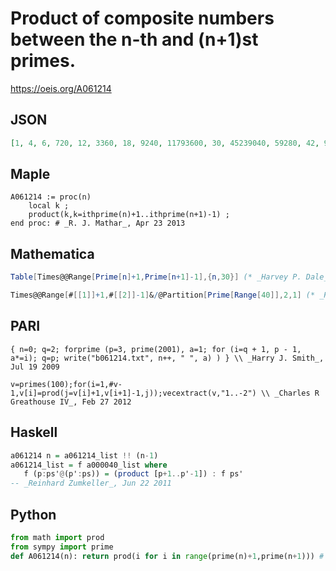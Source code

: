 # Product of composite numbers between the n\-th and \(n\+1\)st primes\.
https://oeis.org/A061214
## JSON
```JSON
[1, 4, 6, 720, 12, 3360, 18, 9240, 11793600, 30, 45239040, 59280, 42, 91080, 311875200, 549853920, 60, 1072431360, 328440, 72, 2533330800, 531360, 4701090240, 60072730099200, 970200, 102, 1157520, 108, 1367520, 1063186156509747740870400000, 2146560, 43191973440]
```
## Maple
```Maple
A061214 := proc(n)
    local k ;
    product(k,k=ithprime(n)+1..ithprime(n+1)-1) ;
end proc: # _R. J. Mathar_, Apr 23 2013
```
## Mathematica
```Mathematica
Table[Times@@Range[Prime[n]+1,Prime[n+1]-1],{n,30}] (* _Harvey P. Dale_, Jun 14 2011 *)
```
```Mathematica
Times@@Range[#[[1]]+1,#[[2]]-1]&/@Partition[Prime[Range[40]],2,1] (* _Harvey P. Dale_, Apr 23 2022 *)
```
## PARI
```PARI
{ n=0; q=2; forprime (p=3, prime(2001), a=1; for (i=q + 1, p - 1, a*=i); q=p; write("b061214.txt", n++, " ", a) ) } \\ _Harry J. Smith_, Jul 19 2009
```
```PARI
v=primes(100);for(i=1,#v-1,v[i]=prod(j=v[i]+1,v[i+1]-1,j));vecextract(v,"1..-2") \\ _Charles R Greathouse IV_, Feb 27 2012
```
## Haskell
```Haskell
a061214 n = a061214_list !! (n-1)
a061214_list = f a000040_list where
   f (p:ps'@(p':ps)) = (product [p+1..p'-1]) : f ps'
-- _Reinhard Zumkeller_, Jun 22 2011
```
## Python
```Python
from math import prod
from sympy import prime
def A061214(n): return prod(i for i in range(prime(n)+1,prime(n+1))) # _Chai Wah Wu_, Jul 10 2022
```
